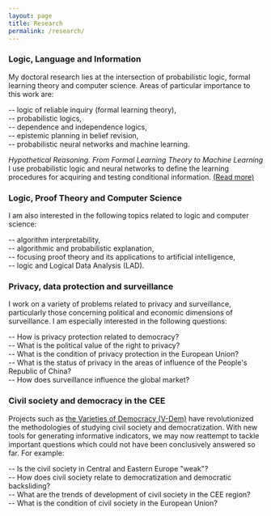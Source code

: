 ```yaml
---
layout: page
title: Research
permalink: /research/
---
```


### Logic, Language and Information

My doctoral research lies at the intersection of probabilistic logic, formal learning theory and computer science. Areas of particular importance to this work are:

-- logic of reliable inquiry (formal learning theory),  
-- probabilistic logics,   
-- dependence and independence logics,  
-- epistemic planning in belief revision,   
-- probabilistic neural networks and machine learning.

 _Hypothetical Reasoning. From Formal Learning Theory to Machine Learning_ I use probabilistic logic and neural networks to define the learning procedures for acquiring and testing conditional information. [(Read more)](/2017/03/01/conditionals.html/)

### Logic, Proof Theory and Computer Science

I am also interested in the following topics related to logic and computer science:

-- algorithm interpretability,  
-- algorithmic and probabilistic explanation,  
-- focusing proof theory and its applications to artificial intelligence,   
-- logic and Logical Data Analysis (LAD).

### Privacy, data protection and surveillance

I work on a variety of problems related to privacy and surveillance, particularly those concerning political and economic dimensions of surveillance. I am especially interested in the following questions:

-- How is privacy protection related to democracy?  
-- What is the political value of the right to privacy?  
-- What is the condition of privacy protection in the European Union?  
-- What is the status of privacy in the areas of influence of the People's Republic of China?  
-- How does surveillance influence the global market?

### Civil society and democracy in the CEE

Projects such as [the Varieties of Democracy (V-Dem)](https://www.v-dem.net/en/) have revolutionized the methodologies of studying civil society and democratization. With new tools for generating informative indicators, we may now reattempt to tackle important questions which could not have been conclusively answered so far. For example:

-- Is the civil society in Central and Eastern Europe "weak"?   
-- How does civil society relate to democratization and democratic backsliding?  
-- What are the trends of development of civil society in the CEE region?  
-- What is the condition of civil society in the European Union?